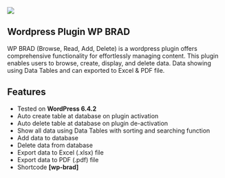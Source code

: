 <img src="https://blogger.googleusercontent.com/img/b/R29vZ2xl/AVvXsEhB2lfov_vDikY3mz0NigdTVFKB72OBNM12Ui153cRtpR01S-pcQLbLYu3SkIBOQPy6hgef4EtFKz_tXXfB0tmtI9vCKdj8LjfrwUPJpEJBwagVam5tOds86aDUHwImiE0sjaQxLoSuQ2BOtTrRc60TGRJlAr5-pHOmeu-KVv8vzjK7Ji2UUK3lsiIzZGXg/s1600/screenshot-01.png" />
<h2>Wordpress Plugin WP BRAD</h2>
<p>
WP BRAD (Browse, Read, Add, Delete) is a wordpress plugin offers comprehensive functionality for effortlessly managing content. This plugin enables users to browse, create, display, and delete data. Data showing using Data Tables and can exported to Excel & PDF file.
</p>

## Features
* Tested on <strong>WordPress 6.4.2</strong>    
* Auto create table at database on plugin activation
* Auto delete table at database on plugin de-activation
* Show all data using Data Tables with sorting and searching function
* Add data to database
* Delete data from database
* Export data to Excel (.xlsx) file
* Export data to PDF (.pdf) file
* Shortcode <strong>[wp-brad]</strong>